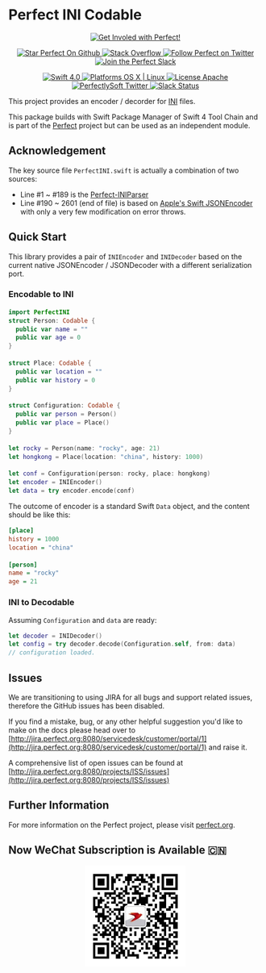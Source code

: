 # Perfect INI Codable

<p align="center">
    <a href="http://perfect.org/get-involved.html" target="_blank">
        <img src="http://perfect.org/assets/github/perfect_github_2_0_0.jpg" alt="Get Involed with Perfect!" width="854" />
    </a>
</p>

<p align="center">
    <a href="https://github.com/PerfectlySoft/Perfect" target="_blank">
        <img src="http://www.perfect.org/github/Perfect_GH_button_1_Star.jpg" alt="Star Perfect On Github" />
    </a>  
    <a href="http://stackoverflow.com/questions/tagged/perfect" target="_blank">
        <img src="http://www.perfect.org/github/perfect_gh_button_2_SO.jpg" alt="Stack Overflow" />
    </a>  
    <a href="https://twitter.com/perfectlysoft" target="_blank">
        <img src="http://www.perfect.org/github/Perfect_GH_button_3_twit.jpg" alt="Follow Perfect on Twitter" />
    </a>  
    <a href="http://perfect.ly" target="_blank">
        <img src="http://www.perfect.org/github/Perfect_GH_button_4_slack.jpg" alt="Join the Perfect Slack" />
    </a>
</p>

<p align="center">
    <a href="https://developer.apple.com/swift/" target="_blank">
        <img src="https://img.shields.io/badge/Swift-4.0-orange.svg?style=flat" alt="Swift 4.0">
    </a>
    <a href="https://developer.apple.com/swift/" target="_blank">
        <img src="https://img.shields.io/badge/Platforms-OS%20X%20%7C%20Linux%20-lightgray.svg?style=flat" alt="Platforms OS X | Linux">
    </a>
    <a href="http://perfect.org/licensing.html" target="_blank">
        <img src="https://img.shields.io/badge/License-Apache-lightgrey.svg?style=flat" alt="License Apache">
    </a>
    <a href="http://twitter.com/PerfectlySoft" target="_blank">
        <img src="https://img.shields.io/badge/Twitter-@PerfectlySoft-blue.svg?style=flat" alt="PerfectlySoft Twitter">
    </a>
    <a href="http://perfect.ly" target="_blank">
        <img src="http://perfect.ly/badge.svg" alt="Slack Status">
    </a>
</p>

This project provides an encoder / decorder for [INI](https://en.wikipedia.org/wiki/INI_file) files.

This package builds with Swift Package Manager of Swift 4 Tool Chain and is part of the [Perfect](https://github.com/PerfectlySoft/Perfect) project but can be used as an independent module.

## Acknowledgement

The key source file `PerfectINI.swift` is actually a combination of two sources:
- Line #1 ~ #189 is the [Perfect-INIParser](https://github.com/PerfectlySoft/Perfect-INIParser/blob/master/Sources/INIParser/INIParser.swift)
- Line #190 ~ 2601 (end of file) is based on [Apple's Swift JSONEncoder](https://github.com/apple/swift/blob/e5fdc0955ce662bd929c7e1706d4a1f1d0f5d397/stdlib/public/SDK/Foundation/JSONEncoder.swift) with only a very few modification on error throws.

## Quick Start

This library provides a pair of `INIEncoder` and `INIDecoder` based on the current native JSONEncoder / JSONDecoder with a different serialization port.

### Encodable to INI

``` swift
import PerfectINI
struct Person: Codable {
  public var name = ""
  public var age = 0
}

struct Place: Codable {
  public var location = ""
  public var history = 0
}

struct Configuration: Codable {
  public var person = Person()
  public var place = Place()
}

let rocky = Person(name: "rocky", age: 21)
let hongkong = Place(location: "china", history: 1000)

let conf = Configuration(person: rocky, place: hongkong)
let encoder = INIEncoder()
let data = try encoder.encode(conf)
```
The outcome of encoder is a standard Swift `Data` object, and the content should be like this:

``` ini
[place]
history = 1000
location = "china"

[person]
name = "rocky"
age = 21
```

### INI to Decodable

Assuming `Configuration` and `data` are ready:

``` swift
let decoder = INIDecoder()
let config = try decoder.decode(Configuration.self, from: data)
// configuration loaded.
```

## Issues

We are transitioning to using JIRA for all bugs and support related issues, therefore the GitHub issues has been disabled.

If you find a mistake, bug, or any other helpful suggestion you'd like to make on the docs please head over to [http://jira.perfect.org:8080/servicedesk/customer/portal/1](http://jira.perfect.org:8080/servicedesk/customer/portal/1) and raise it.

A comprehensive list of open issues can be found at [http://jira.perfect.org:8080/projects/ISS/issues](http://jira.perfect.org:8080/projects/ISS/issues)

## Further Information
For more information on the Perfect project, please visit [perfect.org](http://perfect.org).


## Now WeChat Subscription is Available 🇨🇳
<p align=center><img src="https://raw.githubusercontent.com/PerfectExamples/Perfect-Cloudinary-ImageUploader-Demo/master/qr.png"></p>
